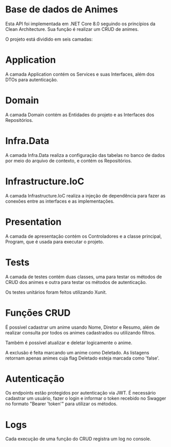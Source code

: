 # Base de dados de Animes

Esta API foi implementada em .NET Core 8.0 seguindo os princípios da Clean Architecture. Sua função é realizar um CRUD de animes. 

O projeto está dividido em seis camadas:

# Application

A camada Application contém os Services e suas Interfaces, além dos DTOs para autenticação.

# Domain

A camada Domain contém as Entidades do projeto e as Interfaces dos Repositórios.

# Infra.Data

A camada Infra.Data realiza a configuração das tabelas no banco de dados por meio do arquivo de contexto, e contém os Repositórios.

# Infrastructure.IoC

A camada Infrastructure.IoC realiza a injeção de dependência para fazer as conexões entre as interfaces e as implementações.

# Presentation

A camada de apresentação contém os Controladores e a classe principal, Program, que é usada para executar o projeto.

# Tests

A camada de testes contém duas classes, uma para testar os métodos de CRUD dos animes e outra para testar os métodos de autenticação.

Os testes unitários foram feitos utilizando Xunit.

# Funções CRUD

É possível cadastrar um anime usando Nome, Diretor e Resumo, além de realizar consulta por todos os animes cadastrados ou utilizando filtros.

Também é possível atualizar e deletar logicamente o anime.

A exclusão é feita marcando um anime como Deletado. As listagens retornam apenas animes cuja flag Deletado esteja marcada como 'false'.

# Autenticação

Os endpoints estão protegidos por autenticação via JWT. É necessário cadastrar um usuário, fazer o login e informar o token recebido no Swagger no formato "Bearer 'token'" para utilizar os métodos.

# Logs

Cada execução de uma função do CRUD registra um log no console.
